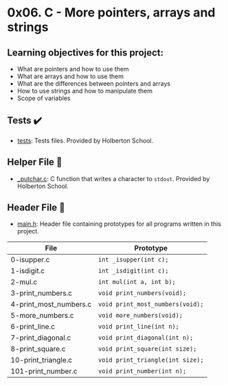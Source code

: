 # 0x06. C - More pointers, arrays and strings

## Learning objectives for this project:
- What are pointers and how to use them
- What are arrays and how to use them
- What are the differences between pointers and arrays
- How to use strings and how to manipulate them
- Scope of variables

## Tests :heavy_check_mark:
- [tests](./tests): Tests files. Provided by Holberton School.

## Helper File :raised_hands:
- [_putchar.c](./_putchar.c): C function that writes a character to `stdout`. Provided by Holberton School.

## Header File :file_folder:
- [main.h](./main.h): Header file containing prototypes for all programs written in this project.

| File                     | Prototype                        |
| ------------------------ | -------------------------------- |
| 0-isupper.c            | `int _isupper(int c);`           |
| 1-isdigit.c            | `int _isdigit(int c);`           |
| 2-mul.c                | `int mul(int a, int b);`         |
| 3-print_numbers.c      | `void print_numbers(void);`      |
| 4-print_most_numbers.c | `void print_most_numbers(void);` |
| 5-more_numbers.c       | `void more_numbers(void);`       |
| 6-print_line.c         | `void print_line(int n);`        |
| 7-print_diagonal.c     | `void print_diagonal(int n);`    |
| 8-print_square.c       | `void print_square(int size);`   |
| 10-print_triangle.c    | `void print_triangle(int size);` |
| 101-print_number.c     | `void print_number(int n);`      |

